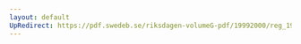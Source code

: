 ```yaml
---
layout: default
UpRedirect: https://pdf.swedeb.se/riksdagen-volumeG-pdf/19992000/reg_19992000/reg_19992000_0061.pdf
---
```

